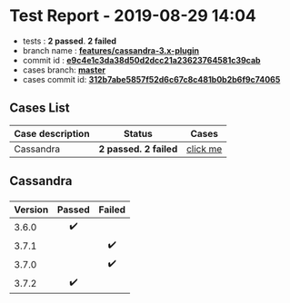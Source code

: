 # Test Report - 2019-08-29 14:04

- tests  : **2 passed**. **2 failed**
- branch name : **[features/cassandra-3.x-plugin](https://github.com/apache/incubator-skywalking/tree/features/cassandra-3.x-plugin)**
- commit id : **[e9c4e1c3da38d50d2dcc21a23623764581c39cab](https://github.com/apache/incubator-skywalking/commit/e9c4e1c3da38d50d2dcc21a23623764581c39cab)**
- cases branch: **[master](https://github.com/SkywalkingTest/skywalking-autotest-scenarios/tree/master)**
- cases commit id: **[312b7abe5857f52d6c67c8c481b0b2b6f9c74065](https://github.com/SkywalkingTest/skywalking-autotest-scenarios/commit/312b7abe5857f52d6c67c8c481b0b2b6f9c74065)**

## Cases List

| Case description | Status | Cases|
|:-----|:-----:|:-----:|
|Cassandra| **2 passed. 2 failed**| [click me](#cassandra) |

## Cassandra

### 
|  Version     | Passed | Failed|
|:------------- |:-------:|:-----:|
| 3.6.0  | :heavy_check_mark:||
| 3.7.1  | |:heavy_check_mark:|
| 3.7.0  | |:heavy_check_mark:|
| 3.7.2  | :heavy_check_mark:||

